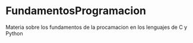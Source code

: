 # FundamentosProgramacion
Materia sobre los fundamentos de la procamacion en los lenguajes de C y Python
